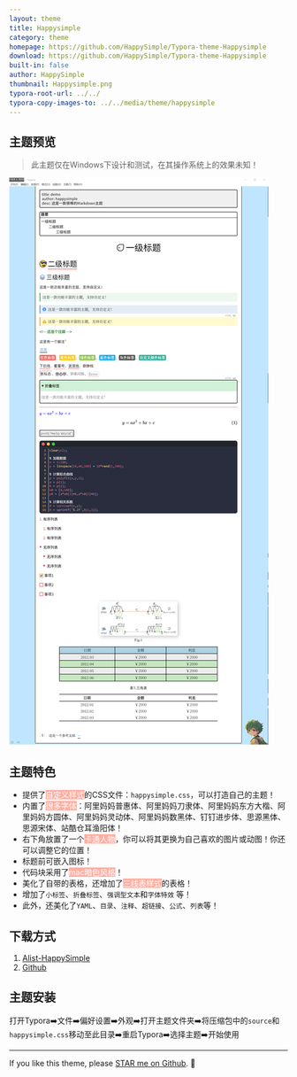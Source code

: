 ```yaml
---
layout: theme
title: Happysimple
category: theme
homepage: https://github.com/HappySimple/Typora-theme-Happysimple
download: https://github.com/HappySimple/Typora-theme-Happysimple
built-in: false
author: HappySimple
thumbnail: Happysimple.png
typora-root-url: ../../
typora-copy-images-to: ../../media/theme/happysimple
---
```




## 主题预览

> 此主题仅在Windows下设计和测试，在其操作系统上的效果未知！

![Github Dark Default](/media/theme/happysimple/Happysimple_01.png)

## 主题特色

- 提供了<font style="color: #fff; background: #ffafa3;">自定义样式</font>的CSS文件：`happysimple.css`，可以打造自己的主题！
- 内置了<font style="color: #fff; background: #ffafa3;">很多字体</font>：阿里妈妈普惠体、阿里妈妈刀隶体、阿里妈妈东方大楷、阿里妈妈方圆体、阿里妈妈灵动体、阿里妈妈数黑体、钉钉进步体、思源黑体、思源宋体、站酷仓耳渔阳体！
- 右下角放置了一个<font style="color: #fff; background: #ffafa3;">卡通人物</font>，你可以将其更换为自己喜欢的图片或动图！你还可以调整它的位置！
- 标题前可嵌入图标！
- 代码块采用了<font style="color: #fff; background: #ffafa3;">mac暗色风格</font>！
- 美化了自带的表格，还增加了<font style="color: #fff; background: #ffafa3;">三线表样式</font>的表格！
- 增加了`小标签`、`折叠标签`、`强调型文本`和`字体特效` 等！
- 此外，还美化了`YAML`、`目录`、`注释`、`超链接`、`公式`、`列表`等！



## 下载方式

1. [Alist-HappySimple](https://alist.happysimple.club/lanzouyun/Typora-theme-Happysimple.rar)
2. [Github](https://github.com/HappySimple/Typora-theme-Happysimple)



## 主题安装

打开Typora➡️文件➡️偏好设置➡️外观➡️打开主题文件夹➡️将压缩包中的`source`和`happysimple.css`移动至此目录➡️重启Typora➡️选择主题➡️开始使用



---

If you like this theme, please [STAR me on Github](https://github.com/YiNNx/typora-theme-lapis). 🙌